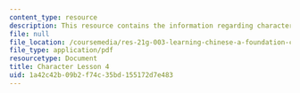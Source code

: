 ```yaml
---
content_type: resource
description: This resource contains the information regarding character lesson 4.
file: null
file_location: /coursemedia/res-21g-003-learning-chinese-a-foundation-course-in-mandarin-spring-2011/1a42c42b09b2f74c35bd155172d7e483_MITRES_21G_003S11_char04.pdf
file_type: application/pdf
resourcetype: Document
title: Character Lesson 4
uid: 1a42c42b-09b2-f74c-35bd-155172d7e483
---
```

